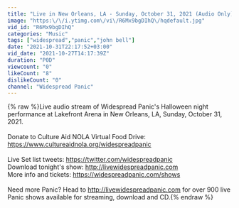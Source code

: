 ```yaml
---
title: "Live in New Orleans, LA - Sunday, October 31, 2021 (Audio Only)"
image: "https:\/\/i.ytimg.com\/vi\/R6Mx9bgDIhQ\/hqdefault.jpg"
vid_id: "R6Mx9bgDIhQ"
categories: "Music"
tags: ["widespread","panic","john bell"]
date: "2021-10-31T22:17:52+03:00"
vid_date: "2021-10-27T14:17:39Z"
duration: "P0D"
viewcount: "0"
likeCount: "8"
dislikeCount: "0"
channel: "Widespread Panic"
---
```

{% raw %}Live audio stream of Widespread Panic's Halloween night performance at Lakefront Arena in New Orleans, LA, Sunday, October 31, 2021.<br /><br />Donate to Culture Aid NOLA Virtual Food Drive: <a rel="nofollow" target="blank" href="https://www.cultureaidnola.org/widespreadpanic">https://www.cultureaidnola.org/widespreadpanic</a><br /><br />Live Set list tweets: <a rel="nofollow" target="blank" href="https://twitter.com/widespreadpanic">https://twitter.com/widespreadpanic</a><br />Download tonight's show: <a rel="nofollow" target="blank" href="http://livewidespreadpanic.com">http://livewidespreadpanic.com</a><br />More info and tickets: <a rel="nofollow" target="blank" href="https://widespreadpanic.com/shows">https://widespreadpanic.com/shows</a><br /><br />Need more Panic? Head to <a rel="nofollow" target="blank" href="http://livewidespreadpanic.com">http://livewidespreadpanic.com</a> for over 900 live Panic shows available for streaming, download and CD.{% endraw %}
